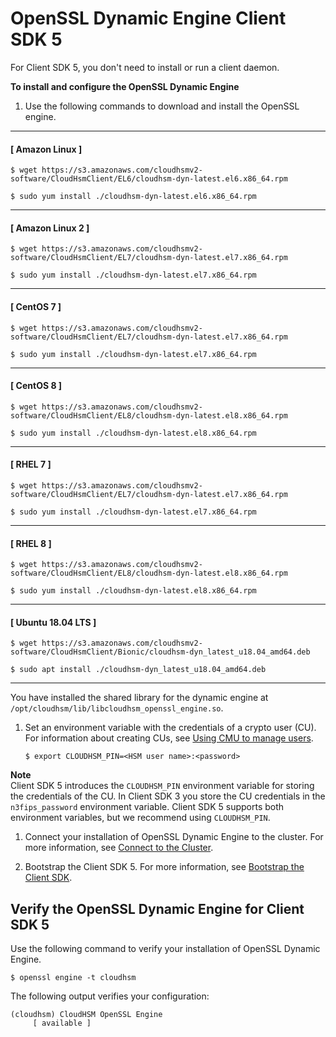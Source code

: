 # OpenSSL Dynamic Engine Client SDK 5<a name="openssl5-install"></a>

For Client SDK 5, you don't need to install or run a client daemon\.

**To install and configure the OpenSSL Dynamic Engine**

1. Use the following commands to download and install the OpenSSL engine\.

------
#### [ Amazon Linux ]

   ```
   $ wget https://s3.amazonaws.com/cloudhsmv2-software/CloudHsmClient/EL6/cloudhsm-dyn-latest.el6.x86_64.rpm
   ```

   ```
   $ sudo yum install ./cloudhsm-dyn-latest.el6.x86_64.rpm
   ```

------
#### [ Amazon Linux 2 ]

   ```
   $ wget https://s3.amazonaws.com/cloudhsmv2-software/CloudHsmClient/EL7/cloudhsm-dyn-latest.el7.x86_64.rpm
   ```

   ```
   $ sudo yum install ./cloudhsm-dyn-latest.el7.x86_64.rpm
   ```

------
#### [ CentOS 7 ]

   ```
   $ wget https://s3.amazonaws.com/cloudhsmv2-software/CloudHsmClient/EL7/cloudhsm-dyn-latest.el7.x86_64.rpm
   ```

   ```
   $ sudo yum install ./cloudhsm-dyn-latest.el7.x86_64.rpm
   ```

------
#### [ CentOS 8 ]

   ```
   $ wget https://s3.amazonaws.com/cloudhsmv2-software/CloudHsmClient/EL8/cloudhsm-dyn-latest.el8.x86_64.rpm
   ```

   ```
   $ sudo yum install ./cloudhsm-dyn-latest.el8.x86_64.rpm
   ```

------
#### [ RHEL 7 ]

   ```
   $ wget https://s3.amazonaws.com/cloudhsmv2-software/CloudHsmClient/EL7/cloudhsm-dyn-latest.el7.x86_64.rpm
   ```

   ```
   $ sudo yum install ./cloudhsm-dyn-latest.el7.x86_64.rpm
   ```

------
#### [ RHEL 8 ]

   ```
   $ wget https://s3.amazonaws.com/cloudhsmv2-software/CloudHsmClient/EL8/cloudhsm-dyn-latest.el8.x86_64.rpm
   ```

   ```
   $ sudo yum install ./cloudhsm-dyn-latest.el8.x86_64.rpm
   ```

------
#### [ Ubuntu 18\.04 LTS ]

   ```
   $ wget https://s3.amazonaws.com/cloudhsmv2-software/CloudHsmClient/Bionic/cloudhsm-dyn_latest_u18.04_amd64.deb
   ```

   ```
   $ sudo apt install ./cloudhsm-dyn_latest_u18.04_amd64.deb
   ```

------

   You have installed the shared library for the dynamic engine at `/opt/cloudhsm/lib/libcloudhsm_openssl_engine.so`\.

1. Set an environment variable with the credentials of a crypto user \(CU\)\. For information about creating CUs, see [Using CMU to manage users](cli-users.md)\.

   ```
   $ export CLOUDHSM_PIN=<HSM user name>:<password>
   ```
**Note**  
Client SDK 5 introduces the `CLOUDHSM_PIN` environment variable for storing the credentials of the CU\. In Client SDK 3 you store the CU credentials in the `n3fips_password` environment variable\. Client SDK 5 supports both environment variables, but we recommend using `CLOUDHSM_PIN`\.

1. Connect your installation of OpenSSL Dynamic Engine to the cluster\. For more information, see [Connect to the Cluster](cluster-connect.md)\.

1. Bootstrap the Client SDK 5\. For more information, see [Bootstrap the Client SDK](cluster-connect.md#connect-how-to)\.

## Verify the OpenSSL Dynamic Engine for Client SDK 5<a name="verify-dyn-5"></a>

Use the following command to verify your installation of OpenSSL Dynamic Engine\.

```
$ openssl engine -t cloudhsm
```

The following output verifies your configuration:

```
(cloudhsm) CloudHSM OpenSSL Engine
     [ available ]
```